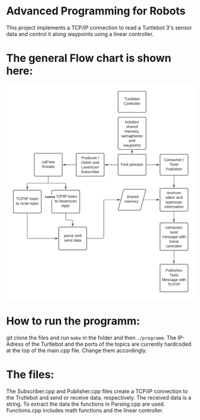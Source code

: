 # Advanced Programming for Robots
This project implements a TCP/IP connection to read a Turtlebot 3's sensor data and control it along waypoints using a linear controller.

# The general Flow chart is shown here:
![alt text](https://github.com/EinWolfNamensMenschgang/AP4Robs/blob/main/Flowchart.png?raw=true)

# How to run the programm:
git clone the files and run `make` in the folder and then `./programm`. The IP-Adress of the Turtlebot and the ports of the topics are currently hardcoded at the top of the main.cpp file. Change them accordingly. 

# The files:
The Subscriber.cpp and Publisher.cpp files create a TCP/IP connection to the Trutlebot and send or receive data, respectively. The received data is a string. To extract the data the functions in Parsing.cpp are used. Functions.cpp includes math functions and the linear controller.
